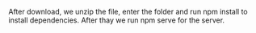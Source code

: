 After download, we unzip the file, enter the folder and run npm install to install dependencies. After thay we run npm serve for the server. 
